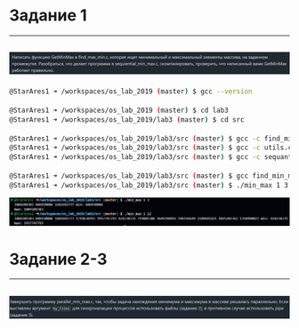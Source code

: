 # Задание 1  

---
![alt text](image.png)  
---  

```bash
@StarAres1 ➜ /workspaces/os_lab_2019 (master) $ gcc --version

@StarAres1 ➜ /workspaces/os_lab_2019 (master) $ cd lab3
@StarAres1 ➜ /workspaces/os_lab_2019/lab3 (master) $ cd src

@StarAres1 ➜ /workspaces/os_lab_2019/lab3/src (master) $ gcc -c find_min_max.c
@StarAres1 ➜ /workspaces/os_lab_2019/lab3/src (master) $ gcc -c utils.c
@StarAres1 ➜ /workspaces/os_lab_2019/lab3/src (master) $ gcc -c sequantial_min_max.c

@StarAres1 ➜ /workspaces/os_lab_2019/lab3/src (master) $ gcc find_min_max.o utils.c sequential_min_max.o -o min_max
@StarAres1 ➜ /workspaces/os_lab_2019/lab3/src (master) $ ./min_max 1 3
```
![alt text](image-1.png)
# Задание 2-3   

---
![alt text](image-2.png)
---

